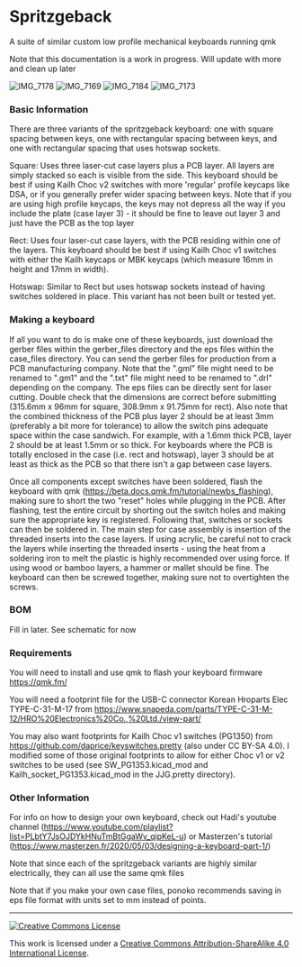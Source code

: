 # Spritzgeback
A suite of similar custom low profile mechanical keyboards running qmk

Note that this documentation is a work in progress. Will update with more and clean up later

![IMG_7178](https://user-images.githubusercontent.com/27288464/128604328-c60e7273-6d3b-406c-bc2d-713f714ee1b4.jpg)
![IMG_7169](https://user-images.githubusercontent.com/27288464/128604227-9c399b1e-d192-4ae5-ba74-cb7ddcb1cbdd.jpg)
![IMG_7184](https://user-images.githubusercontent.com/27288464/128604378-c654f5af-dc6c-4c7b-99c6-7b82e657b2f4.jpg)
![IMG_7173](https://user-images.githubusercontent.com/27288464/128604246-8957ce73-f243-4944-82c9-91d6b3a9f88c.jpg)


### Basic Information

There are three variants of the spritzgeback keyboard: one with square spacing between keys, one with rectangular spacing between keys, and one with rectangular spacing that uses hotswap sockets.

Square:
Uses three laser-cut case layers plus a PCB layer. All layers are simply stacked so each is visible from the side. This keyboard should be best if using Kailh Choc v2 switches with more 'regular' profile keycaps like DSA, or if you generally prefer wider spacing between keys. Note that if you are using high profile keycaps, the keys may not depress all the way if you include the plate (case layer 3) - it should be fine to leave out layer 3 and just have the PCB as the top layer

Rect:
Uses four laser-cut case layers, with the PCB residing within one of the layers. This keyboard should be best if using Kailh Choc v1 switches with either the Kailh keycaps or MBK keycaps (which measure 16mm in height and 17mm in width).

Hotswap:
Similar to Rect but uses hotswap sockets instead of having switches soldered in place. This variant has not been built or tested yet.

### Making a keyboard

If all you want to do is make one of these keyboards, just download the gerber files within the gerber_files directory and the eps files within the case_files directory. You can send the gerber files for production from a PCB manufacturing company. Note that the ".gml" file might need to be renamed to ".gm1" and the ".txt" file might need to be renamed to ".drl" depending on the company. The eps files can be directly sent for laser cutting. Double check that the dimensions are correct before submitting (315.6mm x 96mm for square, 308.9mm x 91.75mm for rect). Also note that the combined thickness of the PCB plus layer 2 should be at least 3mm (preferably a bit more for tolerance) to allow the switch pins adequate space within the case sandwich. For example, with a 1.6mm thick PCB, layer 2 should be at least 1.5mm or so thick. For keyboards where the PCB is totally enclosed in the case (i.e. rect and hotswap), layer 3 should be at least as thick as the PCB so that there isn't a gap between case layers.

Once all components except switches have been soldered, flash the keyboard with qmk (https://beta.docs.qmk.fm/tutorial/newbs_flashing), making sure to short the two "reset" holes while plugging in the PCB. After flashing, test the entire circuit by shorting out the switch holes and making sure the appropriate key is registered. Following that, switches or sockets can then be soldered in. The main step for case assembly is insertion of the threaded inserts into the case layers. If using acrylic, be careful not to crack the layers while inserting the threaded inserts - using the heat from a soldering iron to melt the plastic is highly recommended over using force. If using wood or bamboo layers, a hammer or mallet should be fine. The keyboard can then be screwed together, making sure not to overtighten the screws.

### BOM

Fill in later. See schematic for now

### Requirements

You will need to install and use qmk to flash your keyboard firmware https://qmk.fm/

You will need a footprint file for the USB-C connector Korean Hroparts Elec TYPE-C-31-M-17 from https://www.snapeda.com/parts/TYPE-C-31-M-12/HRO%20Electronics%20Co.,%20Ltd./view-part/

You may also want footprints for Kailh Choc v1 switches (PG1350) from https://github.com/daprice/keyswitches.pretty (also under CC BY-SA 4.0). I modified some of those original footprints to allow for either Choc v1 or v2 switches to be used (see SW_PG1353.kicad_mod and Kailh_socket_PG1353.kicad_mod in the JJG.pretty directory).


### Other Information

For info on how to design your own keyboard, check out Hadi's youtube channel (https://www.youtube.com/playlist?list=PLbtY7JsOJDYkHNuTmBtGgaWv_qipKeL-u) or Masterzen's tutorial (https://www.masterzen.fr/2020/05/03/designing-a-keyboard-part-1/)

Note that since each of the spritzgeback variants are highly similar electrically, they can all use the same qmk files

Note that if you make your own case files, ponoko recommends saving in eps file format with units set to mm instead of points.

------------------------

<a rel="license" href="http://creativecommons.org/licenses/by-sa/4.0/"><img alt="Creative Commons License" style="border-width:0" src="https://i.creativecommons.org/l/by-sa/4.0/88x31.png" /></a>

This work is licensed under a [Creative Commons Attribution-ShareAlike 4.0 International License](http://creativecommons.org/licenses/by-sa/4.0/).
